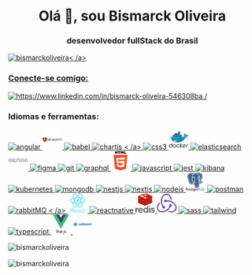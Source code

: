 <h1 align="center">Olá 👋, sou Bismarck Oliveira</h1>
<h3 align="center">desenvolvedor fullStack do Brasil</h3>

<p align="left"> <a href="https ://github.com/ryo-ma/github-profile-trophy"><img src="https://github-profile-trophy.vercel.app/?username=bismarckoliveira" alt="bismarckoliveira" />< /a> </p>

<h3 align="left">Conecte-se comigo:</h3>
<p align="left">
<a href="https://linkedin.com/in/https:// www.linkedin.com/in/bismarck-oliveira-546308ba/" target="blank"><img align="center" src="https://raw.githubusercontent.com/rahuldkjain/github-profile-readme-generator/master/src/images/icons/Social/linked-in-alt.svg" alt="https://www.linkedin.com/in/bismarck-oliveira-546308ba /" height="30" width="40" /></a>
</p>

<h3 align="left">Idiomas e ferramentas:</h3>
<p align="left"> <a href="https://angular.io" target="_blank" rel="noreferrer"> <img src="https://angular.io/assets/images/logos /angular/angular.svg" alt="angular" width="40" height="40"/> </a> <a href="https://angular.io" target="_blank" rel="noreferrer "> <img src="https://raw.githubusercontent.com/devicons/devicon/master/icons/angularjs/angularjs-original-wordmark.svg" alt="angularjs" width="40" height="40" /> </a> <a href="https://babeljs.io/" target="_blank" rel="noreferrer"> <img src="https://www.vectorlogo.zone/logos/babeljs/babeljs-icon.svg" alt="babel" width="40" height="40"/> </a> <a href="https://www.chartjs.org" target= "_blank" rel="noreferrer"> <img src="https://www.chartjs.org/media/logo-title.svg" alt="chartjs" width="40" height="40"/> < /a> <a href="https://www.w3schools.com/css/" target="_blank" rel="noreferrer"> <img src="https://raw.githubusercontent.com/devicons/devicon /master/icons/css3/css3-original-wordmark.svg" alt="css3" width="40" height="40"/> </a> <a href="https://www.docker.com /" alvo="_blank"rel="noreferrer"> <img src="https://raw.githubusercontent.com/devicons/devicon/master/icons/docker/docker-original-wordmark.svg" alt="docker" width="40" height ="40"/> </a> <a href="https://www.elastic.co" target="_blank" rel="noreferrer"> <img src="https://www.vectorlogo.zone /logos/elastic/elastic-icon.svg" alt="elasticsearch" width="40" height="40"/> </a> <a href="https://expressjs.com" target="_blank" rel="noreferrer"> <img src="https://raw.githubusercontent.com/devicons/devicon/master/icons/express/express-original-wordmark.svg" alt="express" width="40" height="40"/> </a> <a href="https://www.figma.com/" target="_blank" rel="noreferrer"> <img src="https://www .vectorlogo.zone/logos/figma/figma-icon.svg" alt="figma" width="40" height="40"/> </a> <a href="https://git-scm.com /" target="_blank" rel="noreferrer"> <img src="https://www.vectorlogo.zone/logos/git-scm/git-scm-icon.svg" alt="git" width=" 40" height="40"/> </a> <a href="https://graphql.org" target="_blank" rel="noreferrer"> <img src="https://www.vectorlogo. zone/logos/graphql/graphql-icon.svg" alt="graphql" width="40" height="40"/> </a> <a href="https://www.w3.org/html/" target="_blank" rel="noreferrer "> <img src="https://raw.githubusercontent.com/devicons/devicon/master/icons/html5/html5-original-wordmark.svg" alt="html5" width="40" height="40" /> </a> <a href="https://developer.mozilla.org/en-US/docs/Web/JavaScript" target="_blank" rel="noreferrer"> <img src="https:/ /raw.githubusercontent.com/devicons/devicon/master/icons/javascript/javascript-original.svg" alt="javascript" width="40" height="40"/> </a> <a href="https://jestjs.io" target="_blank" rel="noreferrer"> <img src="https://www.vectorlogo.zone/logos/jestjsio/jestjsio-icon.svg" alt= "jest" width="40" height="40"/> </a> <a href="https://www.elastic.co/kibana" target="_blank" rel="noreferrer"> <img src ="https://www.vectorlogo.zone/logos/elasticco_kibana/elasticco_kibana-icon.svg" alt="kibana" width="40" height="40"/> </a> <a href="https: //kubernetes.io" target="_blank" rel="noreferrer"> <img src="https://www.vectorlogo.zone/logos/kubernetes/kubernetes-icon.svg" alt="kubernetes"width="40" height="40"/> </a> <a href="https://www.mongodb.com/" target="_blank" rel="noreferrer"> <img src="https: //raw.githubusercontent.com/devicons/devicon/master/icons/mongodb/mongodb-original-wordmark.svg" alt="mongodb" width="40" height="40"/> </a> <a href ="https://nestjs.com/" target="_blank" rel="noreferrer"> <img src="https://raw.githubusercontent.com/devicons/devicon/master/icons/nestjs/nestjs-plain .svg" alt="nestjs" width="40" height="40"/> </a> <a href="https://nextjs.org/" target="_blank" rel="noreferrer"> <img src="https://cdn.worldvectorlogo.com/logos/nextjs-2.svg" alt="nextjs" width="40" height="40"/> </a> <a href ="https://nodejs.org" target="_blank" rel="noreferrer"> <img src="https://raw.githubusercontent.com/devicons/devicon/master/icons/nodejs/nodejs-original- wordmark.svg" alt="nodejs" width="40" height="40"/> </a> <a href="https://www.postgresql.org" target="_blank" rel="noreferrer" > <img src="https://raw.githubusercontent.com/devicons/devicon/master/icons/postgresql/postgresql-original-wordmark.svg" alt="postgresql" width="40"height="40"/> </a> <a href="https://postman.com" target="_blank" rel="noreferrer"> <img src="https://www.vectorlogo.zone/ logos/getpostman/getpostman-icon.svg" alt="postman" width="40" height="40"/> </a> <a href="https://www.rabbitmq.com" target="_blank " rel="noreferrer"> <img src="https://www.vectorlogo.zone/logos/rabbitmq/rabbitmq-icon.svg" alt="rabbitMQ" width="40" height="40"/> < /a> <a href="https://reactjs.org/" target="_blank" rel="noreferrer"> <img src="https://raw.githubusercontent.com/devicons/devicon/master/icons/react/react-original-wordmark.svg" alt="react" width="40" height="40"/> </a> <a href="https:// reactnative.dev/" target="_blank" rel="noreferrer"> <img src="https://reactnative.dev/img/header_logo.svg" alt="reactnative" width="40" height="40" /> </a> <a href="https://redis.io" target="_blank" rel="noreferrer"> <img src="https://raw.githubusercontent.com/devicons/devicon/master /icons/redis/redis-original-wordmark.svg" alt="redis" width="40" height="40"/> </a> <a href="https://redux.js.org"target="_blank" rel="noreferrer"> <img src="https://raw.githubusercontent.com/devicons/devicon/master/icons/redux/redux-original.svg" alt="redux" width=" 40" height="40"/> </a> <a href="https://sass-lang.com" target="_blank" rel="noreferrer"> <img src="https://raw. githubusercontent.com/devicons/devicon/master/icons/sass/sass-original.svg" alt="sass" width="40" height="40"/> </a> <a href="https:// tailwindcss.com/" target="_blank" rel="noreferrer"> <img src="https://www.vectorlogo.zone/logos/tailwindcss/tailwindcss-icon.svg" alt="tailwind" width="40" height="40"/> </a> <a href="https://www.typescriptlang.org/" target="_blank" rel="noreferrer"> <img src="https://raw .githubusercontent.com/devicons/devicon/master/icons/typescript/typescript-original.svg" alt="typescript" width="40" height="40"/> </a> <a href="https:/ /vuejs.org/" target="_blank" rel="noreferrer"> <img src="https://raw.githubusercontent.com/devicons/devicon/master/icons/vuejs/vuejs-original-wordmark.svg" alt="vuejs" width="40" height="40"/> </a> <a href="https://webpack.js.org" target="_blank" rel="noreferrer"> <img src="https://raw.githubusercontent.com/devicons/devicon/d00d0969292a6569d45b06d3f350f463a0107b0d/icons/webpack/webpack-original-wordmark.svg" alt="webpack" width="40" height="40 "/> </a> </p>

<p><img align="center" src="https://github-readme-stats.vercel.app/api/top-langs?username=bismarckoliveira&show_icons=true&locale=en&layout=compact" alt="bismarckoliveira" /> </p>

<p><img align="center" src="https://github-readme-streak-stats.herokuapp.com/?user=bismarckoliveira&" alt="bismarckoliveira" /></p>
